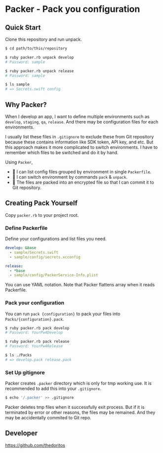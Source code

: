 # Packer - Pack you configuration

## Quick Start

Clone this repository and run unpack.

```sh
$ cd path/to/this/repository

$ ruby packer.rb unpack develop
# Password: sample

$ ruby packer.rb unpack release
# Password: sample

$ ls sample
# => Secrets.swift config
```

## Why Packer?

When I develop an app, I want to define multiple environments such as `develop`, `staging`, `qa`, `release`.
And there may be configuration files for each environments.

I usually list these files in `.gitignore` to exclude these from Git repository because these contains information like SDK token, API key, and etc.
But this approach makes it more complicated to switch environments.
I have to remember which files to be switched and do it by hand.

Using `Packer`,

- :memo: I can list config files grouped by environment in single `Packerfile`.
- :robot: I can switch environment by commands `pack` & `unpack`.
- :closed_lock_with_key: The files are packed into an encrypted file so that I can commit it to Git repository.

## Creating Pack Yourself

Copy `packer.rb` to your project root.

### Define Packerfile

Define your configurations and list files you need.

```yml
develop: &base
  - sample/Secrets.swift
  - sample/config/secrets.xcconfig

release:
  - *base
  - sample/config/PackerService-Info.plist
```

You can use YAML notation. Note that Packer flattens array when it reads Packerfile.

### Pack your configuration

You can run `pack {configuration}` to pack your files into `Packs/{configuration}.pack`.

```sh
$ ruby packer.rb pack develop
# Password: YourPw4Develop

$ ruby packer.rb pack release
# Password: YourPw4Release

$ ls ./Packs
# => develop.pack release.pack
```

### Set Up gitignore

Packer creates `.packer` directory which is only for tmp working use.
It is recommended to add this into your `.gitignore`.

```sh
$ echo '/.packer' >> .gitignore
```

Packer deletes tmp files when it successfully exit process.
But if it is terminated by error or other reasons, the files may be remained.
And they may be accidentally commited to Git repo.

## Developer

https://github.com/thedoritos
